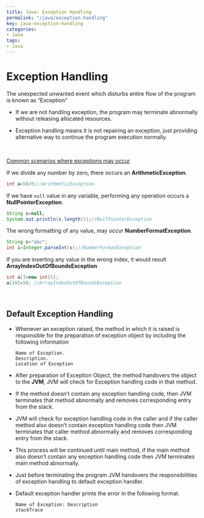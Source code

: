 ```yaml
---
title: Java- Exception Handling
permalink: "/java/exception-handling"
key: java-exception-handling
categories:
- Java
tags:
- Java
---
```


Exception Handling
=====================

The unexpected unwanted event which disturbs entire flow of the program is known
as “Exception"

-   If we are not handling exception, the program may terminate abnormally
    without releasing allocated resources.

-   Exception handling means it is not repairing an exception, just providing
    alternative way to continue the program execution normally.

<br>

<u>Common scenarios where exceptions may occur</u>

If we divide any number by zero, there occurs an **ArithmeticException**.
```java
int a=50/0;//ArithmeticException
```


If we have `null` value in any variable, performing any operation occurs a
**NullPointerException**.
```java
String s=null;  
System.out.println(s.length());//NullPointerException
```


The wrong formatting of any value, may occur **NumberFormatException**.
```java
String s="abc";  
int i=Integer.parseInt(s);//NumberFormatException
```


If you are inserting any value in the wrong index, it would result
**ArrayIndexOutOfBoundsException**
```java
int a[]=new int[5];  
a[10]=50; //ArrayIndexOutOfBoundsException
```

<br>

Default Exception Handling
--------------------------

-   Whenever an exception raised, the method in which it is raised is
    responsible for the preparation of exception object by including the
    following information

    ```dos
    Name of Exception.
    Description.
    Location of Exception
    ```


-   After preparation of Exception Object, the method handovers the object to
    the **JVM**, JVM will check for Exception handling code in that method.

-   If the method doesn’t contain any exception handling code, then JVM
    terminates that method abnormally and removes corresponding entry from the
    stack.

-   JVM will check for exception handling code in the caller and if the caller
    method also doesn’t contain exception handling code then JVM terminates that
    caller method abnormally and removes corresponding entry from the stack.

-   This process will be continued until main method, if the main method also
    doesn’t contain any exception handling code then JVM terminates main method
    abnormally.

-   Just before terminating the program JVM handovers the responsibilities of
    exception handling to default exception handler.

-   Default exception handler prints the error in the following format.
    ```
    Name of Exception: Description
    stackTrace
    ```


